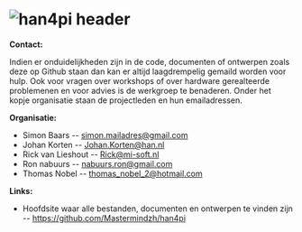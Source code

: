 # ![han4pi header](http://i.imgur.com/t5m5nSy.png)

**Contact:**

Indien er onduidelijkheden zijn in de code, documenten of ontwerpen zoals deze op Github staan dan kan er altijd laagdrempelig gemaild worden voor hulp. Ook voor vragen over workshops of over hardware gerealteerde problemenen en voor advies is de werkgroep te benaderen. Onder het kopje organisatie staan de projectleden en hun emailadressen. 

**Organisatie:**
- Simon Baars -- simon.mailadres@gmail.com
- Johan Korten -- Johan.Korten@han.nl
- Rick van Lieshout -- Rick@mi-soft.nl
- Ron nabuurs -- nabuurs.ron@gmail.com
- Thomas Nobel -- thomas_nobel_2@hotmail.com

**Links:** 

- Hoofdsite waar alle bestanden, documenten en ontwerpen te vinden zijn --
https://github.com/Mastermindzh/han4pi

    

    
